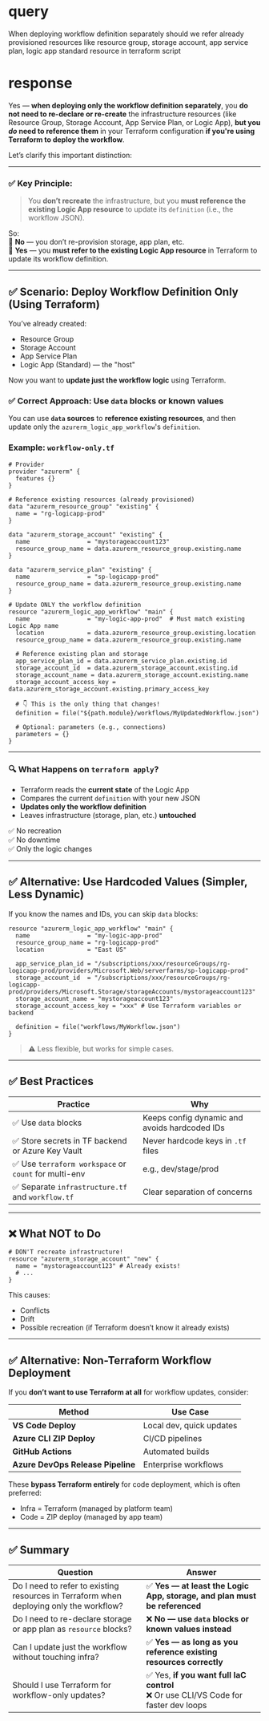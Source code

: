 # query

When deploying workflow definition separately should we refer already provisioned resources like resource group, storage account, app service plan, logic app standard resource in terraform script

# response 
Yes — **when deploying only the workflow definition separately**, you **do not need to re-declare or re-create** the infrastructure resources (like Resource Group, Storage Account, App Service Plan, or Logic App), **but you *do* need to reference them** in your Terraform configuration **if you're using Terraform to deploy the workflow**.

Let’s clarify this important distinction:

---

### ✅ Key Principle:
> You **don’t recreate** the infrastructure, but you **must reference the existing Logic App resource** to update its `definition` (i.e., the workflow JSON).

So:  
🔹 **No** — you don’t re-provision storage, app plan, etc.  
🔹 **Yes** — you **must refer to the existing Logic App resource** in Terraform to update its workflow definition.

---

## ✅ Scenario: Deploy Workflow Definition Only (Using Terraform)

You’ve already created:
- Resource Group
- Storage Account
- App Service Plan
- Logic App (Standard) — the "host"

Now you want to **update just the workflow logic** using Terraform.

### ✅ Correct Approach: Use `data` blocks or known values

You can use **`data` sources** to **reference existing resources**, and then update only the `azurerm_logic_app_workflow`'s `definition`.

### Example: `workflow-only.tf`

```hcl
# Provider
provider "azurerm" {
  features {}
}

# Reference existing resources (already provisioned)
data "azurerm_resource_group" "existing" {
  name = "rg-logicapp-prod"
}

data "azurerm_storage_account" "existing" {
  name                = "mystorageaccount123"
  resource_group_name = data.azurerm_resource_group.existing.name
}

data "azurerm_service_plan" "existing" {
  name                = "sp-logicapp-prod"
  resource_group_name = data.azurerm_resource_group.existing.name
}

# Update ONLY the workflow definition
resource "azurerm_logic_app_workflow" "main" {
  name                = "my-logic-app-prod"  # Must match existing Logic App name
  location            = data.azurerm_resource_group.existing.location
  resource_group_name = data.azurerm_resource_group.existing.name

  # Reference existing plan and storage
  app_service_plan_id = data.azurerm_service_plan.existing.id
  storage_account_id  = data.azurerm_storage_account.existing.id
  storage_account_name = data.azurerm_storage_account.existing.name
  storage_account_access_key = data.azurerm_storage_account.existing.primary_access_key

  # 👇 This is the only thing that changes!
  definition = file("${path.module}/workflows/MyUpdatedWorkflow.json")

  # Optional: parameters (e.g., connections)
  parameters = {}
}
```

---

### 🔍 What Happens on `terraform apply`?

- Terraform reads the **current state** of the Logic App
- Compares the current `definition` with your new JSON
- **Updates only the workflow definition**
- Leaves infrastructure (storage, plan, etc.) **untouched**

✅ No recreation  
✅ No downtime  
✅ Only the logic changes

---

## ✅ Alternative: Use Hardcoded Values (Simpler, Less Dynamic)

If you know the names and IDs, you can skip `data` blocks:

```hcl
resource "azurerm_logic_app_workflow" "main" {
  name                = "my-logic-app-prod"
  resource_group_name = "rg-logicapp-prod"
  location            = "East US"

  app_service_plan_id = "/subscriptions/xxx/resourceGroups/rg-logicapp-prod/providers/Microsoft.Web/serverfarms/sp-logicapp-prod"
  storage_account_id  = "/subscriptions/xxx/resourceGroups/rg-logicapp-prod/providers/Microsoft.Storage/storageAccounts/mystorageaccount123"
  storage_account_name = "mystorageaccount123"
  storage_account_access_key = "xxx" # Use Terraform variables or backend

  definition = file("workflows/MyWorkflow.json")
}
```

> ⚠️ Less flexible, but works for simple cases.

---

## ✅ Best Practices

| Practice | Why |
|--------|-----|
| ✅ Use `data` blocks | Keeps config dynamic and avoids hardcoded IDs |
| ✅ Store secrets in TF backend or Azure Key Vault | Never hardcode keys in `.tf` files |
| ✅ Use `terraform workspace` or `count` for multi-env | e.g., dev/stage/prod |
| ✅ Separate `infrastructure.tf` and `workflow.tf` | Clear separation of concerns |

---

## ❌ What NOT to Do

```hcl
# DON'T recreate infrastructure!
resource "azurerm_storage_account" "new" {
  name = "mystorageaccount123" # Already exists!
  # ...
}
```

This causes:
- Conflicts
- Drift
- Possible recreation (if Terraform doesn’t know it already exists)

---

## ✅ Alternative: Non-Terraform Workflow Deployment

If you **don’t want to use Terraform at all** for workflow updates, consider:

| Method | Use Case |
|-------|--------|
| **VS Code Deploy** | Local dev, quick updates |
| **Azure CLI ZIP Deploy** | CI/CD pipelines |
| **GitHub Actions** | Automated builds |
| **Azure DevOps Release Pipeline** | Enterprise workflows |

These **bypass Terraform entirely** for code deployment, which is often preferred:
- Infra = Terraform (managed by platform team)
- Code = ZIP deploy (managed by app team)

---

## ✅ Summary

| Question | Answer |
|--------|--------|
| Do I need to refer to existing resources in Terraform when deploying only the workflow? | ✅ **Yes — at least the Logic App, storage, and plan must be referenced** |
| Do I need to re-declare storage or app plan as `resource` blocks? | ❌ **No — use `data` blocks or known values instead** |
| Can I update just the workflow without touching infra? | ✅ **Yes — as long as you reference existing resources correctly** |
| Should I use Terraform for workflow-only updates? | ✅ Yes, **if you want full IaC control**<br>❌ Or use CLI/VS Code for faster dev loops |


